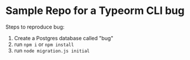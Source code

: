 # Sample Repo for a Typeorm CLI bug

Steps to reproduce bug:

1. Create a Postgres database called "bug"
2. run `npm i` or `npm install`
3. run `node migration.js initial`

